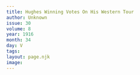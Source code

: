 ```yaml
---
title: Hughes Winning Votes On His Western Tour
author: Unknown
issue: 30
volume: 8
year: 1916
month: 34
day: V
tags:
layout: page.njk
image:
---
```

